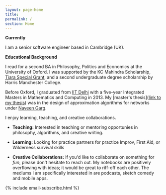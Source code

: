 ```yaml
---
layout: page-home
title:  
permalink: /
section: Home
---
```



<!-- <img class='inset right' src='/1.jpg' title='Piyush Ahuja' width='130px' />   
 -->
**Currently**

I am a senior software engineer based in Cambridge (UK). 

<!-- My long-term project, [Platonia](https://play.google.com/store/apps/details?id=com.platonialabs.platonia), can now be downloaded on Google playstore. One of the best way to learn is to teach it to someone. Platonia allows you to organize one-on-one meetups with people near you for learning-and-teaching. -->
**Educational Background**

I read for a second BA in Philosophy, Politics and Economics at the University of Oxford.  I was supported by the KC Mahindra Scholarship, [Tiara Special Grant](https://www.tiarafoundation.com/copy-of-tiara-special-grant), and a second undergraduate degree scholarship by Harris Manchester College.

Before Oxford, I graduated from [IIT Delhi](https://en.wikipedia.org/wiki/Indian_Institute_of_Technology_Delhi) with a five-year Integrated Masters in Mathematics and Computing in 2013. My [master's thesis]([link to my thesis][thesis]) was in the design of approximation algorithms for networks under [Naveen Garg](https://en.wikipedia.org/wiki/Naveen_Garg). 
<!-- The [research section](/research)  gives a summary of my research projects.
 -->
<!-- The [work section](/work)  spells out my professional experience in greater detail.  
 -->

I enjoy learning, teaching, and creative collaborations. 

- **Teaching:**  Interested in teaching or mentoring opportunies in philosophy, algorithms, and creative writing.

- **Learning:** Looking for practice partners for practice Improv, First Aid, or Wilderness survival skills

- **Creative Collaborations:** If you'd like to collaborate on something for *fun*, please don't hesitate to reach out. My notebooks are positively overflowing with ideas; it would be great to riff-off each other. The mediums I am specifically interested in are podcasts, sketch comedy and mobile apps. 

{% include email-subscribe.html %}


[resumeFile]: ../files/piyush_resume.pdf 
[thesis]: ../files/research/thesis.pdf

 
